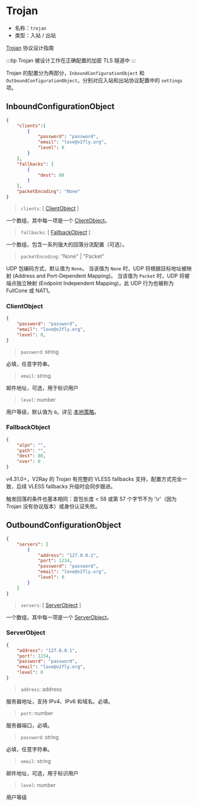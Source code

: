 # Trojan

* 名称：`trojan`
* 类型：入站 / 出站

[Trojan](https://trojan-gfw.github.io/trojan/protocol) 协议设计指南

:::tip
Trojan 被设计工作在正确配置的加密 TLS 隧道中
:::

Trojan 的配置分为两部分，`InboundConfigurationObject` 和 `OutboundConfigurationObject`，分别对应入站和出站协议配置中的 `settings` 项。

## InboundConfigurationObject

```json
{
    "clients":[
        {
            "password": "password",
            "email": "love@v2fly.org",
            "level": 0
        }
    ],
    "fallbacks": [
        {
            "dest": 80
        }
    ],
    "packetEncoding": "None"
}
```

> `clients`: \[ [ClientObject](#clientobject) \]

一个数组，其中每一项是一个 [ClientObject](#clientobject)。

> `fallbacks`: \[ [FallbackObject](#fallbackobject) \]

一个数组，包含一系列强大的回落分流配置（可选）。

> `packetEncoding`: "None" | "Packet"

UDP 包编码方式，默认值为 `None`。
当该值为 `None` 时，UDP 将根据目标地址被映射 (Address and Port-Dependent Mapping)。
当该值为 `Packet` 时，UDP 将被端点独立映射 (Endpoint Independent Mapping)，此 UDP 行为也被称为 FullCone 或 NAT1。

### ClientObject

```json
{
    "password": "password",
    "email": "love@v2fly.org",
    "level": 0,
}
```

> `password`: string

必填，任意字符串。

> `email`: string

邮件地址，可选，用于标识用户

> `level`: number

用户等级，默认值为 `0`。详见 [本地策略](../policy.md)。

### FallbackObject

```json
{
    "alpn": "",
    "path": "",
    "dest": 80,
    "xver": 0
}
```

v4.31.0+，V2Ray 的 Trojan 有完整的 VLESS fallbacks 支持，配置方式完全一致，后续 VLESS fallbacks 升级时会同步跟进。

触发回落的条件也基本相同：首包长度 < 58 或第 57 个字节不为 '\r'（因为 Trojan 没有协议版本）或身份认证失败。

## OutboundConfigurationObject

```json
{
    "servers": [
        {
            "address": "127.0.0.1",
            "port": 1234,
            "password": "password",
            "email": "love@v2fly.org",
            "level": 0
        }
    ]
}
```

> `servers`: \[ [ServerObject](#serverobject) \]

一个数组，其中每一项是一个 [ServerObject](#serverobject)。

### ServerObject

```json
{
    "address": "127.0.0.1",
    "port": 1234,
    "password": "password",
    "email": "love@v2fly.org",
    "level": 0
}
```

> `address`: address

服务器地址，支持 IPv4、IPv6 和域名。必填。

> `port`: number

服务器端口，必填。

> `password`: string

必填，任意字符串。

> `email`: string

邮件地址，可选，用于标识用户

> `level`: number

用户等级
